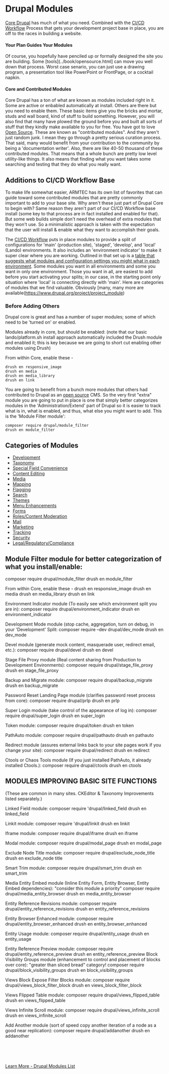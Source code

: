 
# Drupal Modules

[Core Drupal](https://www.drupal.org/project/drupal) has much of what you need.  Combined with the [CI/CD Workflow](../book/drupalcicd) Process that gets your development project base in place, you are off to the races in building a website.

#### Your Plan Guides Your Modules
Of course, you hopefully have penciled up or formally designed the site you are building. Some [tools](../book/opensource.html] can move you well down that process.  Worst case senario, you can just use a drawing program, a presentation tool like PowerPoint or FrontPage, or a cocktail napkin.

#### Core and Contributed Modules
Core Drupal has a ton of what are known as modules included right in it.  Some are active or enbabled automatically at install.  Others are there but you need to enable them.  These basic items give you the bricks and mortar, studs and wall board, kind of stuff to build something.  However, you will also find that many have plowed the ground before you and built all sorts of stuff that they kindly make available to you for free.  You have got to love [Open Source](book/opensource.md).  These are known as "contributed modules".  And they aren't just random junk.  I mean they go through a pretty serious curation process.  That said, many would benefit from your contribution to the community by being a 'documentation writer'.  Also, there are like 40-50 thousand of these contributed modules.  That means that a whole bunch are pretty low level utility-like things.   It also means that finding what you want takes some searching and testing that they do what you really want.

## Additions to CI/CD Workflow Base
To make life somewhat easier, ARMTEC has its own list of favorites that can guide toward some contributed modules that are pretty commonly important to add to your base site.  Why aren't these just part of Drupal Core to begin with?  Same reason they aren't part of our CI/CD Workflow base install (some key to that process are in fact installed and enabled for that).  But some web builds simple don't need the overhead of extra modules that they won't use.  So a minimalistic approach is taken with the expectation that the user will install & enable what they want to accomplish their goals.

The [CI/CD Workflow](../book/drupalcicd) puts in place modules to provide a split of configurations for 'main' (production site), 'staged', 'develop', and 'local' (Lando) environments.  It also includes an 'environment indicator' to make it super clear where you are working.  Outlined in that set up is a [table that suggests what modules and configuration settings you might what in each environment](../cicd/configsplit3.html).  Some modules you want in all environments and some you want in only one environment.  Those you want in all, are easiest to add before you start activating your splits; in our case, in the starting point only situation where 'local' is connecting directly with 'main'.  Here are categories of modules that we find valuable.  Obviously [many, many more are available(https://www.drupal.org/project/project_module)

### Before Adding Others
Drupal core is great and has a number of super modules; some of which need to be 'turned on' or enabled.

Modules already in core, but should be enabled: (note that our basic lando/platform.sh install approach automatically included the Drush module and enabled it; this is key because we are going to short cut enabling other modules using Drush)

From within Core, enable these -

`drush en responsive_image`<br>
`drush en media`<br>
`drush en media_library`<br>
`drush en link`

You are going to benefit from a bunch more modules that others had contributed to Drupal as an [open source](../book/opensource.md) CMS.  So the very first "extra" module you are going to put in place is one that simply better categorizes modules in the 'Administration/Extend' part of Drupal so it is easier to track what is in, what is enabled, and thus, what else you might want to add.  This is the 'Module Filter module': 

`composer require drupal/module_filter`<br>
`drush en module_filter`

## Categories of Modules

- [Development]()
- [Taxonomy]()
- [Special Field Convenience]()
- [Content Editing]()
- [Media]()
- [Mapping]()
- [Flagging](../modules/flagging.md)
- [Search]()
- [Themes]()
- [Menu Enhancements]()
- [Forms]()
- [Roles/Content Moderation]()
- [Mail]()
- [Marketing]()
- [Tracking]()
- [Security]()
- [Legal/Regulatory/Compliance]()




## Module Filter module for better categorization of what you install/enable:
composer require drupal/module_filter
drush en module_filter

From within Core, enable these -
drush en responsive_image
drush en media
drush en media_library
drush en link

Environment Indicator module (To easily see which environment split you are in):
composer require drupal/environment_indicator
drush en environment_indicator

Development Mode module (stop cache, aggregation, turn on debug, in your 'Development' Split:
composer require –dev drupal/dev_mode
drush en dev_mode

Devel module (generate mock content, masquerade user, redirect email, etc.):
composer require drupal/devel
drush en devel

Stage File Proxy module (Real content sharing from Production to Development Environments):
composer require drupal/stage_file_proxy
drush en stage_file_proxy

Backup and Migrate module:
composer require drupal/backup_migrate
drush en backup_migrate

Password Reset Landing Page module (clarifies password reset process from core):
composer require drupal/prlp
drush en prlp

Super Login module (take control of the appearance of log in):
composer require drupal/super_login
drush en super_login

Token module:
composer require drupal/token
drush en token

PathAuto module:
composer require drupal/pathauto
drush en pathauto

Redirect module (assures external links back to your site pages work if you change your site):
composer require drupal/redirect
drush en redirect

Ctools or Chaos Tools module (If you just installed PathAuto, it already installed Ctools.):
composer require drupal/ctools
drush en ctools


## MODULES IMPROVING BASIC SITE FUNCTIONS 
(These are common in many sites.  CKEditor & Taxonomy Improvements listed separately.)


Linked Field module: 
composer require 'drupal/linked_field
drush en linked_field

Linkit module: 
composer require 'drupal/linkit
drush en linkit

Iframe module:
composer require drupal/iframe
drush en iframe

Modal module:
composer require drupal/modal_page
drush en modal_page

Exclude Node Title module:
composer require drupal/exclude_node_title
drush en exclude_node title

Smart Trim module:
composer require drupal/smart_trim
drush en smart_trim

Media Entity Embed module (Inline Entity Form, Entity Browser, Entity Embed dependencies):
"consider this module a priority" 
composer require drupal/media_entity_browser
drush en media_entity_browser

Entity Reference Revisions module:
composer require drupal/entity_reference_revisions
drush en entity_reference_revisions

Entity Browser Enhanced module:
composer require drupal/entity_browser_enhanced
drush en entity_browser_enhanced

Entity Usage module:
composer require drupal/entity_usage
drush en entity_usage

Entity Reference Preview module:
composer require drupal/entity_reference_preview
drush en entity_reference_preview
Block Visibility Groups module (enhancement to control and placement of blocks over core):
"greater than sliced bread" category! 
composer require drupal/block_visibility_groups
drush en block_visibility_groups

Views Block Expose Filter Blocks module:
composer require drupal/views_block_filter_block
drush en views_block_filter_block

Views Flipped Table module:
composer require drupal/views_flipped_table
drush en views_flipped_table

Views Infinite Scroll module:
composer require drupal/views_infinite_scroll
drush en views_infinite_scroll

Add Another module (sort of speed copy another iteration of a node as a good near replication):
composer require drupal/addanother
drush en addanother



<br>
<br>
<br>

[Learn More - Drupal Modules List](../chapters.md#drupal-modules)



